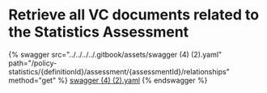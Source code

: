# Retrieve all VC documents related to the Statistics Assessment

{% swagger src="../../../../.gitbook/assets/swagger (4) (2).yaml" path="/policy-statistics/{definitionId}/assessment/{assessmentId}/relationships" method="get" %}
[swagger (4) (2).yaml](<../../../../.gitbook/assets/swagger (4) (2).yaml>)
{% endswagger %}

